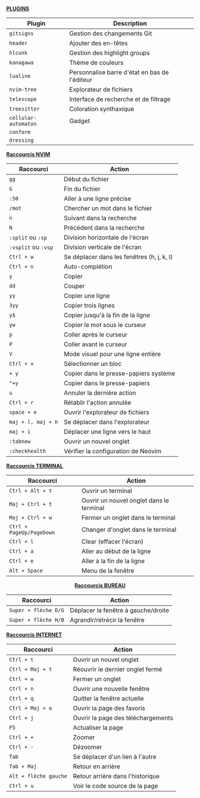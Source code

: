 <p align="center">

<u><b>PLUGINS</b></u>

| **Plugin**                 | **Description**            |
|----------------------------|----------------------------|
| `gitsigns`                 | Gestion des changements Git  |
| `header`                   | Ajouter des en-têtes |
| `hlcunk`                   | Gestion des highlight groups |
| `kanagawa`                 | Thème de couleurs |
| `lualine`                  | Personnalise barre d'état en bas de l'éditeur|
| `nvim-tree`                | Explorateur de fichiers |
| `telescope`                | Interface de recherche et de filtrage |
| `treesitter`               | Coloration synthaxique |
| `cellular-automaton`       | Gadget |
| `conform`                  |         |
| `dressing`                 | |

</p>

<p align="center">
	
<u><b>Raccourcis NVIM</b></u>

| **Raccourci**           | **Action**                               |
|-------------------------|------------------------------------------|
| `gg`                    | Début du fichier                         |
| `G`                     | Fin du fichier                           |
| `:50`                   | Aller à une ligne précise                |
| `/mot`                  | Chercher un mot dans le fichier          |
| `n`                     | Suivant dans la recherche                |
| `N`                     | Précédent dans la recherche              |
| `:split` ou `:sp`       | Division horizontale de l'écran          |
| `:vsplit` ou `:vsp`     | Division verticale de l'écran            |
| `Ctrl + w`              | Se déplacer dans les fenêtres (h, j, k, l)|
| `Ctrl + n`              | Auto-complétion                          |
| `y`                     | Copier                                   |
| `dd`                    | Couper                                   |
| `yy`                    | Copier une ligne                         |
| `3yy`                   | Copier trois lignes                      |
| `y$`                    | Copier jusqu'à la fin de la ligne        |
| `yw`                    | Copier le mot sous le curseur            |
| `p`                     | Coller après le curseur                  |
| `P`                     | Coller avant le curseur                  |
| `V`                     | Mode visuel pour une ligne entière      |
| `Ctrl + v`              | Sélectionner un bloc                     |
| `+ y`                   | Copier dans le presse-papiers système    |
| `"+y`                   | Copier dans le presse-papiers            |
| `u`                     | Annuler la dernière action              |
| `Ctrl + r`              | Rétablir l'action annulée                |
| `space + e`             | Ouvrir l'explorateur de fichiers         |
| `maj + l, maj + h`      | Se déplacer dans l'explorateur           |
| `maj + i`               | Déplacer une ligne vers le haut          |
| `:tabnew`               | Ouvrir un nouvel onglet                  |
| `:checkhealth`          | Vérifier la configuration de Neovim     |

</p>

<p align="center">
	
<u><b>Raccourcis TERMINAL</b></u>

| **Raccourci**           | **Action**                               |
|-------------------------|------------------------------------------|
| `Ctrl + Alt + t`        | Ouvrir un terminal                       |
| `Maj + Ctrl + t`        | Ouvrir un nouvel onglet dans le terminal |
| `Maj + Ctrl + w`        | Fermer un onglet dans le terminal        |
| `Ctrl + PageUp/PageDown`| Changer d'onglet dans le terminal        |
| `Ctrl + l`              | Clear (effacer l'écran)                  |
| `Ctrl + a`              | Aller au début de la ligne               |
| `Ctrl + e`              | Aller à la fin de la ligne               |
| `Alt + Space`           | Menu de la fenêtre                       |

</p>

<p align="center">
<u><b>Raccourcis BUREAU</b></u>

| **Raccourci**           | **Action**                               |
|-------------------------|------------------------------------------|
| `Super + flèche D/G`    | Déplacer la fenêtre à gauche/droite      |
| `Super + flèche H/B`    | Agrandir/rétrécir la fenêtre             |

</p>

<p align="center">
	
<u><b>Raccourcis INTERNET</b></u>

| **Raccourci**           | **Action**                               |
|-------------------------|------------------------------------------|
| `Ctrl + t`              | Ouvrir un nouvel onglet                  |
| `Ctrl + Maj + t`        | Réouvrir le dernier onglet fermé         |
| `Ctrl + w`              | Fermer un onglet                         |
| `Ctrl + n`              | Ouvrir une nouvelle fenêtre              |
| `Ctrl + q`              | Quitter la fenêtre actuelle              |
| `Ctrl + Maj + o`        | Ouvrir la page des favoris              |
| `Ctrl + j`              | Ouvrir la page des téléchargements      |
| `F5`                    | Actualiser la page                       |
| `Ctrl + +`              | Zoomer                                   |
| `Ctrl + -`              | Dézoomer                                 |
| `Tab`                   | Se déplacer d'un lien à l'autre         |
| `Tab + Maj`             | Retour en arrière                       |
| `Alt + flèche gauche`   | Retour arrière dans l'historique        |
| `Ctrl + u`              | Voir le code source de la page           |

</p>

